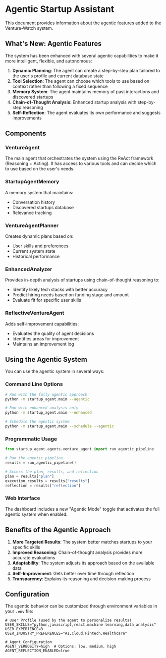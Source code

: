 # Agentic Startup Assistant

This document provides information about the agentic features added to the Venture-Watch system.

## What's New: Agentic Features

The system has been enhanced with several agentic capabilities to make it more intelligent, flexible, and autonomous:

1. **Dynamic Planning**: The agent can create a step-by-step plan tailored to the user's profile and current database state
2. **Tool Selection**: The agent can choose which tools to use based on context rather than following a fixed sequence
3. **Memory System**: The agent maintains memory of past interactions and discovered startups
4. **Chain-of-Thought Analysis**: Enhanced startup analysis with step-by-step reasoning
5. **Self-Reflection**: The agent evaluates its own performance and suggests improvements

## Components

### VentureAgent

The main agent that orchestrates the system using the ReAct framework (Reasoning + Acting). It has access to various tools and can decide which to use based on the user's needs.

### StartupAgentMemory

A memory system that maintains:
- Conversation history
- Discovered startups database
- Relevance tracking

### VentureAgentPlanner

Creates dynamic plans based on:
- User skills and preferences
- Current system state
- Historical performance

### EnhancedAnalyzer

Provides in-depth analysis of startups using chain-of-thought reasoning to:
- Identify likely tech stacks with better accuracy
- Predict hiring needs based on funding stage and amount
- Evaluate fit for specific user skills

### ReflectiveVentureAgent

Adds self-improvement capabilities:
- Evaluates the quality of agent decisions
- Identifies areas for improvement
- Maintains an improvement log

## Using the Agentic System

You can use the agentic system in several ways:

### Command Line Options

```bash
# Run with the fully agentic approach
python -m startup_agent.main --agentic

# Run with enhanced analysis only
python -m startup_agent.main --enhanced

# Schedule the agentic system
python -m startup_agent.main --schedule --agentic
```

### Programmatic Usage

```python
from startup_agent.agents.venture_agent import run_agentic_pipeline

# Run the agentic pipeline
results = run_agentic_pipeline()

# Access the plan, results, and reflection
plan = results["plan"]
execution_results = results["results"]
reflection = results["reflection"]
```

### Web Interface

The dashboard includes a new "Agentic Mode" toggle that activates the full agentic system when enabled.

## Benefits of the Agentic Approach

1. **More Targeted Results**: The system better matches startups to your specific skills
2. **Improved Reasoning**: Chain-of-thought analysis provides more accurate evaluations
3. **Adaptability**: The system adjusts its approach based on the available data
4. **Self-Improvement**: Gets better over time through reflection
5. **Transparency**: Explains its reasoning and decision-making process

## Configuration

The agentic behavior can be customized through environment variables in your `.env` file:

```
# User Profile (used by the agent to personalize results)
USER_SKILLS="python,javascript,react,machine learning,data analysis"
USER_EXPERIENCE=3
USER_INDUSTRY_PREFERENCES="AI,Cloud,Fintech,Healthcare"

# Agent Configuration
AGENT_VERBOSITY=high  # Options: low, medium, high
AGENT_REFLECTION_ENABLED=true
``` 